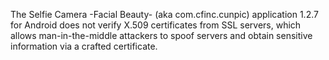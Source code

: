 The Selfie Camera -Facial Beauty- (aka com.cfinc.cunpic) application 1.2.7 for Android does not verify X.509 certificates from SSL servers, which allows man-in-the-middle attackers to spoof servers and obtain sensitive information via a crafted certificate.